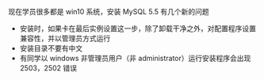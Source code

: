 现在学员很多都是 win10 系统，安装 MySQL 5.5 有几个新的问题 
* 安装时，如果卡在最后实例设置这一步，除了卸载干净之外，对配置程序设置兼容性，并以管理员方式运行
* 安装目录不要有中文
* 有同学以 windows 非管理员用户（非 administrator）运行安装程序会出现 2503，2502 错误